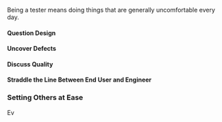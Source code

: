 Being a tester means doing things that are generally uncomfortable every day. 

#### Question Design 

#### Uncover Defects

#### Discuss Quality

#### Straddle the Line Between End User and Engineer 

### Setting Others at Ease

Ev


